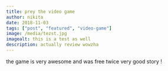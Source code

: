 ```yaml
---
title: prey the video game
author: nikita
date: 2018-11-03
tags: ["post", "featured", "video-game"]
image: /media/tezst.jpg
imagealt: this is a test as well
description: actually review wowzha
---
```


the game is very awesome and was free twice very good story !
